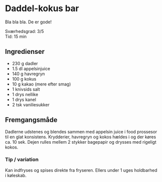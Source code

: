 # Daddel-kokus bar

Bla bla bla. De er gode!

Sværhedsgrad: 3/5  
Tid: 15 min

## Ingredienser
 - 230 g	dadler
 - 1.5 dl 	appelsinjuice
 - 140 g 	havregryn
 - 100 g 	kokus
 - 10 g 	kakao (mere efter smag)
 - 1 knivsids salt
 - 1 drys 	nellike
 - 1 drys 	kanel
 - 2 tsk 	vaniliesukker

## Fremgangsmåde
Dadlerne udstenes og blendes sammen med appelsin juice i food prossesor til en glat konsistens.
Krydderier, havregryn og kokos hældes i og der køres ca. 10 sek.
Dejen rulles mellem 2 stykker bagepapir og drysses med rigeligt kokos.
 
 
### Tip / variation
Kan indfryses og spises direkte fra fryseren. Ellers under 1 uges holdbarhed i køleskab.
